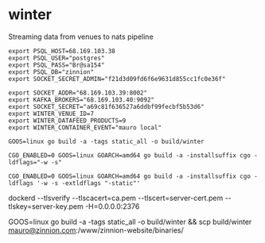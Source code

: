 # winter

Streaming data from venues to nats pipeline

```
export PSQL_HOST=68.169.103.38
export PSQL_USER="postgres"
export PSQL_PASS="Br@sa154"
export PSQL_DB="zinnion"
export SOCKET_SECRET_ADMIN="f21d3d09fd6f6e9631d855cc1fc0e36f"

export SOCKET_ADDR="68.169.103.39:8002"
export KAFKA_BROKERS="68.169.103.40:9092"
export SOCKET_SECRET="a69c81f636527a6ddbf99fecbf5b53d6"
export WINTER_VENUE_ID=7
export WINTER_DATAFEED_PRODUCTS=9
export WINTER_CONTAINER_EVENT="mauro local"

```

```
GOOS=linux go build -a -tags static_all -o build/winter

CGO_ENABLED=0 GOOS=linux GOARCH=amd64 go build -a -installsuffix cgo -ldflags="-w -s"

CGO_ENABLED=0 GOOS=linux GOARCH=amd64 go build -a -installsuffix cgo -ldflags '-w -s -extldflags "-static"'
```

dockerd --tlsverify --tlscacert=ca.pem --tlscert=server-cert.pem --tlskey=server-key.pem -H=0.0.0.0:2376

GOOS=linux go build -a -tags static_all -o build/winter && scp build/winter mauro@zinnion.com:/www/zinnion-website/binaries/
